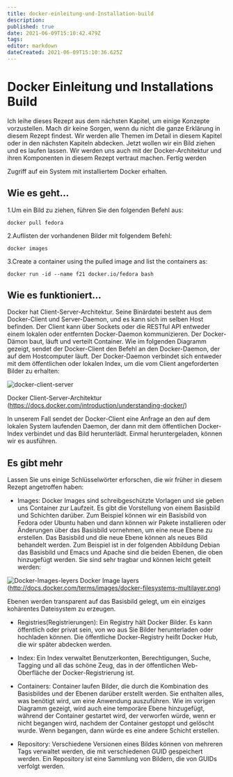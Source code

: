 ```yaml
---
title: docker-einleitung-und-Installation-build
description: 
published: true
date: 2021-06-09T15:10:42.479Z
tags: 
editor: markdown
dateCreated: 2021-06-09T15:10:36.625Z
---
```


# Docker Einleitung und Installations Build

Ich leihe dieses Rezept aus dem nächsten Kapitel, um einige Konzepte vorzustellen.
Mach dir keine Sorgen, wenn du nicht die ganze Erklärung in diesem Rezept findest.
Wir werden alle Themen im Detail in diesem Kapitel oder in den nächsten Kapiteln abdecken. Jetzt wollen wir ein Bild ziehen und es laufen lassen. Wir werden uns auch mit der Docker-Architektur und ihren Komponenten in diesem Rezept vertraut machen.
Fertig werden

Zugriff auf ein System mit installiertem Docker erhalten.

## Wie es geht…

1.Um ein Bild zu ziehen, führen Sie den folgenden Befehl aus:

`docker pull fedora`

2.Auflisten der vorhandenen Bilder mit folgendem Befehl:

`docker images`

3.Create a container using the pulled image and list the containers as:

`docker run -id --name f21 docker.io/fedora bash`

## Wie es funktioniert…

Docker hat Client-Server-Architektur. Seine Binärdatei besteht aus dem Docker-Client und Server-Daemon, und es kann sich im selben Host befinden. Der Client kann über Sockets oder die RESTful API entweder einem lokalen oder entfernten Docker-Daemon kommunizieren.
Der Docker-Dämon baut, läuft und verteilt Container. Wie im folgenden Diagramm gezeigt, sendet der Docker-Client den Befehl an den Docker-Daemon, der auf dem Hostcomputer läuft. 
Der Docker-Daemon verbindet sich entweder mit dem öffentlichen oder lokalen Index, um die vom Client angeforderten Bilder zu erhalten:

![docker-client-server](https://www.packtpub.com/graphics/9781788297615/graphics/4862OS_01_13.jpg)

Docker Client-Server-Architektur (https://docs.docker.com/introduction/understanding-docker/)

In unserem Fall sendet der Docker-Client eine Anfrage an den auf dem lokalen System laufenden Daemon, der dann mit dem öffentlichen Docker-Index verbindet und das Bild herunterlädt. Einmal heruntergeladen, können wir es ausführen.

## Es gibt mehr

Lassen Sie uns einige Schlüsselwörter erforschen, die wir früher in diesem Rezept angetroffen haben:

* Images: Docker Images sind schreibgeschützte Vorlagen und sie geben uns Container zur Laufzeit. Es gibt die Vorstellung von einem Basisbild und Schichten darüber. Zum Beispiel können wir ein Basisbild von Fedora oder Ubuntu haben und dann können wir Pakete installieren oder Änderungen über das Basisbild vornehmen, um eine neue Ebene zu erstellen. Das Basisbild und die neue Ebene können als neues Bild behandelt werden. Zum Beispiel ist in der folgenden Abbildung Debian das Basisbild und Emacs und Apache sind die beiden Ebenen, die oben hinzugefügt werden. Sie sind sehr tragbar und können leicht geteilt werden:

![Docker-Images-leyers](https://www.packtpub.com/graphics/9781788297615/graphics/4862OS_01_14.jpg)
Docker Image layers (http://docs.docker.com/terms/images/docker-filesystems-multilayer.png)

Ebenen werden transparent auf das Basisbild gelegt, um ein einziges kohärentes Dateisystem zu erzeugen.

* Registries(Registrierungen): Ein Registry hält Docker Bilder. Es kann öffentlich oder privat sein, von wo aus Sie Bilder herunterladen oder hochladen können. Die öffentliche Docker-Registry heißt Docker Hub, die wir später abdecken werden.

* Index: Ein Index verwaltet Benutzerkonten, Berechtigungen, Suche, Tagging und all das schöne Zeug, das in der öffentlichen Web-Oberfläche der Docker-Registrierung ist.

* Containers: Container laufen Bilder, die durch die Kombination des Basisbildes und der Ebenen darüber erstellt werden. Sie enthalten alles, was benötigt wird, um eine Anwendung auszuführen. Wie im vorigen Diagramm gezeigt, wird auch eine temporäre Ebene hinzugefügt, während der Container gestartet wird, der verworfen würde, wenn er nicht begangen wird, nachdem der Container gestoppt und gelöscht wurde. Wenn begangen, dann würde es eine andere Schicht erstellen.

* Repository: Verschiedene Versionen eines Bildes können von mehreren Tags verwaltet werden, die mit verschiedenen GUID gespeichert werden. Ein Repository ist eine Sammlung von Bildern, die von GUIDs verfolgt werden.
